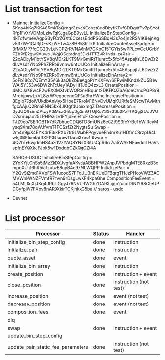 # List transaction for test

- Mainnet
  InitializeConfig = 5Kna4KKq7KK465mbTaQrngr3zvaXEohzt8edDbyfKTvfSDDgdfPv7pSYofRfp1FvXrVDMpLziwFqKJgaGpB9yyLL
  InitializeBinStepConfig = 4kTqfwmeVAgpSByFCrZGXt6CxezsE4dPS6SBqM3s7o4jn2RSA1K8ejnKgv537Wy1GJ3jDFsKzWFTw4z8HBk8RTkK
  InitializeQuoteAssetBadge = 3fMXMP7fcCG23vLeNCPZrRVNA6nM7GKbC15TGYis5wPPLcwCcUGrbYFZhPfERgw9XuwoJWgjG5gmdng5DxHTTZvR
  InitializePair = 22xADbyM1btYSV8qMDr2LKT9MvGmiRtTjunrc5x5fc45AspajtsL6DwZr2dLvAsdhYNo9PhZRRp9vnnw6ntUrJCo
  InitializeBinArray = 22xADbyM1btYSV8qMDr2LKT9MvGmiRtTjunrc5x5fc45AspajtsL6DwZr2dLvAsdhYNo9PhZRRp9vnnw6ntUrJCo
  InitializeBinArray2 = 5oFb18Cq7QEmY35A6k3aQkZbBeAgpPrYKXFwv6FPwiMKndzkZU5B1wWAi5Y353w6DW2hTcUey1ADyHfTJdQ4zxL3
  CreatePosition = 4MCJaK8w4F2wEXGMXtvbWQR3nHBqunt2DKFKQZaA6oeCzncPGP8r9MrobjpuwLxVL8zrWYegoeenqQP3uBhrFWhc
  IncreasePosition = 3Egib77doiVUkdbAnMyx5HoeE7RkoM16NvDvUMqKURtfeSM9cwTAvMtnfgcAAjuQ2RnaFNN5Kx4JKtgfdUonxmgZ
  DecreasePosition = 3ydUQGsimZPtzyP3iMsxGhLp3gSmGTUjRq7S9a3SL6PxFfKGgj2UdJVUD7snruqao25LPHPs6zv1FYjdEeiEtrcF
  ClosePosition = TJZ9eo7SERGBTk7dR7bhucCDQ6TD3mUNz6eCZt9S3fcYrBeTbWiRcyMysq9Xhs78qWJfvmT4FCSzfZt2NygtsSu
  Swap = 2m4n9jpX4EYK4rE3rkRXb7tr9LWabFPqyvueFn4nrKu1HDfmCRrzpUi4Lwkj3BF1smbdRXFP39kqewTbaci2zbo1
  Swap = 4Q7bTe6wjdmHS4a3dVzYAQ8YNdX3iUsCpR6rx7ia5WAkNEaeddiLHaVsspfnEYQXkJFJbk5wTDxdqbCZkQgGZi4A

  SAROS-USDC
  InitializeBinStepConfig = 2YoKYjLChSs5jMzZkDXJvgfaAKvdaABBHPW2AnpJVPbdgMTE8RxzB3ompoXUh16hR5iafzutwE8uyB4c97MLWQPP
  InitializePair = Y2QvSt2md1XVpFSW1ucodS7FFdUU3nEKUeDFBqrgTHJzPHdoVWZ3ACMVWnkWNZFVmfR7mvn9rDsgLwXF4kpaGhe
  CompositionFeeEvent = 54LML8qXjJXq4JRbTiGgyJ76NVURWGhZGA9Xnjgo2ucdDtNfY98rXeUPDCyfpjW7FXpv8nAR9XkirTCKjhkxG5ba // saros - usdc

- Devnet

# List processor

| Processor                         | Status | Handler                |
| --------------------------------- | ------ | ---------------------- |
| initialize_bin_step_config        | done   | instruction            |
| initialize_pair                   | done   | instruction            |
| quote_asset                       | done   | event                  |
| initialize_bin_array              | done   | instruction            |
| create_position                   | done   | instruction + event    |
| close_position                    | done   | instruction (not test) |
| increase_position                 | done   | event (not test)       |
| decrease_position                 | done   | event (not test)       |
| composition_fees                  | done   | event                  |
| dlq                               |        |                        |
| swap                              | done   | instruction + event    |
| update_bin_step_config            |        |                        |
| update_pair_static_fee_parameters | done   | instruction (not test) |

